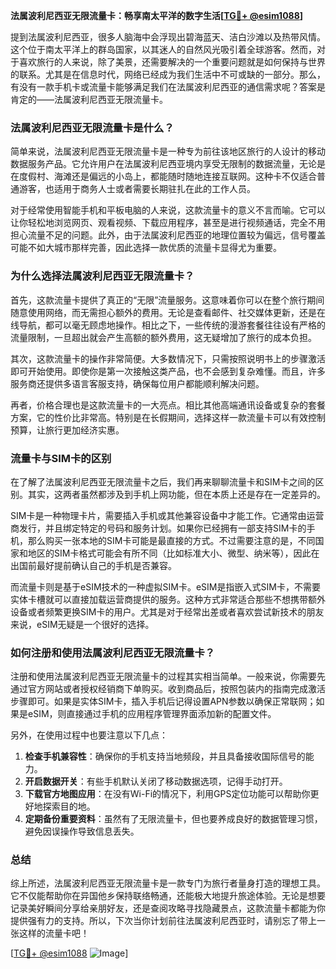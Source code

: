 **法属波利尼西亚无限流量卡：畅享南太平洋的数字生活[[TG💪+ @esim1088](https://t.me/s/esim1088)]**

提到法属波利尼西亚，很多人脑海中会浮现出碧海蓝天、洁白沙滩以及热带风情。这个位于南太平洋上的群岛国家，以其迷人的自然风光吸引着全球游客。然而，对于喜欢旅行的人来说，除了美景，还需要解决的一个重要问题就是如何保持与世界的联系。尤其是在信息时代，网络已经成为我们生活中不可或缺的一部分。那么，有没有一款手机卡或流量卡能够满足我们在法属波利尼西亚的通信需求呢？答案是肯定的——法属波利尼西亚无限流量卡。

### 法属波利尼西亚无限流量卡是什么？

简单来说，法属波利尼西亚无限流量卡是一种专为前往该地区旅行的人设计的移动数据服务产品。它允许用户在法属波利尼西亚境内享受无限制的数据流量，无论是在度假村、海滩还是偏远的小岛上，都能随时随地连接互联网。这种卡不仅适合普通游客，也适用于商务人士或者需要长期驻扎在此的工作人员。

对于经常使用智能手机和平板电脑的人来说，这款流量卡的意义不言而喻。它可以让你轻松地浏览网页、观看视频、下载应用程序，甚至是进行视频通话，完全不用担心流量不足的问题。此外，由于法属波利尼西亚的地理位置较为偏远，信号覆盖可能不如大城市那样完善，因此选择一款优质的流量卡显得尤为重要。

### 为什么选择法属波利尼西亚无限流量卡？

首先，这款流量卡提供了真正的“无限”流量服务。这意味着你可以在整个旅行期间随意使用网络，而无需担心额外的费用。无论是查看邮件、社交媒体更新，还是在线导航，都可以毫无顾虑地操作。相比之下，一些传统的漫游套餐往往设有严格的流量限制，一旦超出就会产生高额的额外费用，这无疑增加了旅行的成本负担。

其次，这款流量卡的操作非常简便。大多数情况下，只需按照说明书上的步骤激活即可开始使用。即使你是第一次接触这类产品，也不会感到复杂难懂。而且，许多服务商还提供多语言客服支持，确保每位用户都能顺利解决问题。

再者，价格合理也是这款流量卡的一大亮点。相比其他高端通讯设备或复杂的套餐方案，它的性价比非常高。特别是在长假期间，选择这样一款流量卡可以有效控制预算，让旅行更加经济实惠。

### 流量卡与SIM卡的区别

在了解了法属波利尼西亚无限流量卡之后，我们再来聊聊流量卡和SIM卡之间的区别。其实，这两者虽然都涉及到手机上网功能，但在本质上还是存在一定差异的。

SIM卡是一种物理卡片，需要插入手机或其他兼容设备中才能工作。它通常由运营商发行，并且绑定特定的号码和服务计划。如果你已经拥有一部支持SIM卡的手机，那么购买一张本地的SIM卡可能是最直接的方式。不过需要注意的是，不同国家和地区的SIM卡格式可能会有所不同（比如标准大小、微型、纳米等），因此在出国前最好提前确认自己的手机是否兼容。

而流量卡则是基于eSIM技术的一种虚拟SIM卡。eSIM是指嵌入式SIM卡，不需要实体卡槽就可以直接加载运营商提供的服务。这种方式非常适合那些不想携带额外设备或者频繁更换SIM卡的用户。尤其是对于经常出差或者喜欢尝试新技术的朋友来说，eSIM无疑是一个很好的选择。

### 如何注册和使用法属波利尼西亚无限流量卡？

注册和使用法属波利尼西亚无限流量卡的过程其实相当简单。一般来说，你需要先通过官方网站或者授权经销商下单购买。收到商品后，按照包装内的指南完成激活步骤即可。如果是实体SIM卡，插入手机后记得设置APN参数以确保正常联网；如果是eSIM，则直接通过手机的应用程序管理界面添加新的配置文件。

另外，在使用过程中也要注意以下几点：

1. **检查手机兼容性**：确保你的手机支持当地频段，并且具备接收国际信号的能力。
2. **开启数据开关**：有些手机默认关闭了移动数据选项，记得手动打开。
3. **下载官方地图应用**：在没有Wi-Fi的情况下，利用GPS定位功能可以帮助你更好地探索目的地。
4. **定期备份重要资料**：虽然有了无限流量卡，但也要养成良好的数据管理习惯，避免因误操作导致信息丢失。

### 总结

综上所述，法属波利尼西亚无限流量卡是一款专门为旅行者量身打造的理想工具。它不仅能帮助你在异国他乡保持联络畅通，还能极大地提升旅途体验。无论是想要记录美好瞬间分享给亲朋好友，还是查阅攻略寻找隐藏景点，这款流量卡都能为你提供强有力的支持。所以，下次当你计划前往法属波利尼西亚时，请别忘了带上一张这样的流量卡吧！

[[TG💪+ @esim1088](https://t.me/s/esim1088) ![Image](https://i.postimg.cc/4NQfJmqS/Snipaste-2025-05-13-00-14-12.png)]